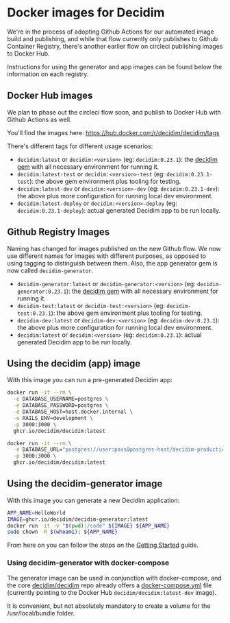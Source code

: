 # Docker images for Decidim 

We're in the process of adopting Github Actions for our automated image build and publishing, and while that flow currently only publishes to Github Container Registry, there's another earlier flow on circleci publishing images to Docker Hub.

Instructions for using the generator and app images can be found below the information on each registry.

## Docker Hub images


We plan to phase out the circleci flow soon, and publish to Docker Hub with Github Actions as well.

You'll find the images here: https://hub.docker.com/r/decidim/decidim/tags

There's different tags for different usage scenarios:

- `decidim:latest` or `decidim:<version>` (eg: `decidim:0.23.1`): the [decidim gem](https://rubygems.org/gems/decidim) with all necessary environment for running it.
- `decidim:latest-test` or `decidim:<version>-test` (eg: `decidim:0.23.1-test`): the above gem environment plus tooling for testing.
- `decidim:latest-dev` or `decidim:<version>-dev` (eg: `decidim:0.23.1-dev`): the above plus more configuration for running local dev environment.
- `decidim:latest-deploy` or `decidim:<version>-deploy` (eg: `decidim:0.23.1-deploy`): actual generated Decidim app to be run locally.

## Github Registry Images

Naming has changed for images published on the new Github flow. We now use different names for images with different purposes, as opposed to using tagging to distinguish between them. Also, the app generator gem is now called `decidim-generator`.

- `decidim-generator:latest` or `decidim-generator:<version>` (eg: `decidim-generator:0.23.1`): the [decidim gem](https://rubygems.org/gems/decidim) with all necessary environment for running it.
- `decidim-test:latest` or `decidim-test:<version>` (eg: `decidim-test:0.23.1`): the above gem environment plus tooling for testing.
- `decidim-dev:latest` or `decidim-dev:<version>` (eg: `decidim-dev:0.23.1`): the above plus more configuration for running local dev environment.
- `decidim:latest` or `decidim:<version>` (eg: `decidim:0.23.1`): actual generated Decidim app to be run locally.


## Using the decidim (app) image

With this image you can run a pre-generated Decidim app:

```bash
docker run -it --rm \
  -e DATABASE_USERNAME=postgres \
  -e DATABASE_PASSWORD=postgres \
  -e DATABASE_HOST=host.docker.internal \
  -e RAILS_ENV=development \
  -p 3000:3000 \
  ghcr.io/decidim/decidim:latest
```

```bash
docker run -it --rm \
  -e DATABASE_URL="postgres://user:pass@postgres-host/decidim-production-db" \
  -p 3000:3000 \
  ghcr.io/decidim/decidim:latest
```

## Using the decidim-generator image

With this image you can generate a new Decidim application:

```bash
APP_NAME=HelloWorld
IMAGE=ghcr.io/decidim/decidim-generator:latest
docker run -it -v "$(pwd):/code" ${IMAGE} ${APP_NAME}
sudo chown -R $(whoami): ${APP_NAME}
```

From here on you can follow the steps on the [Getting Started](https://github.com/decidim/decidim/blob/master/docs/getting_started.md) guide.

### Using decidim-generator with docker-compose

The generator image can be used in conjunction with docker-compose, and the core [decidim/decidim](https://github.com/decidim/decidim) repo already offers a [docker-compose.yml](https://github.com/decidim/decidim/blob/develop/docker-compose.yml) file (currently pointing to the Docker Hub `decidim/decidim:latest-dev` image).

It is convenient, but not absolutely mandatory to create a volume for the /usr/local/bundle folder.
